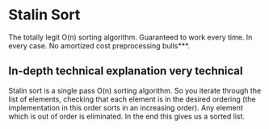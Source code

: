 # Stalin Sort
The totally legit O(n) sorting algorithm. Guaranteed to work every time. In every case. No amortized cost preprocessing bulls***.

## In-depth technical explanation very technical
Stalin sort is a single pass O(n) sorting algorithm. So you iterate through the list of elements, checking that each element is in the desired ordering (the implementation in this order sorts in an increasing order). Any element which is out of order is eliminated. In the end this gives us a sorted list.
